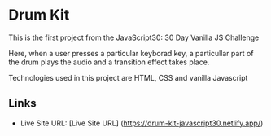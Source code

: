 # Drum Kit

This is the first project from the JavaScript30: 30 Day Vanilla JS Challenge

Here, when a user presses a particular keyborad key, a particullar part of the drum plays the audio and a transition effect takes place.

Technologies used in this project are HTML, CSS and vanilla Javascript

## Links

- Live Site URL: [Live Site URL] (https://drum-kit-javascript30.netlify.app/)

